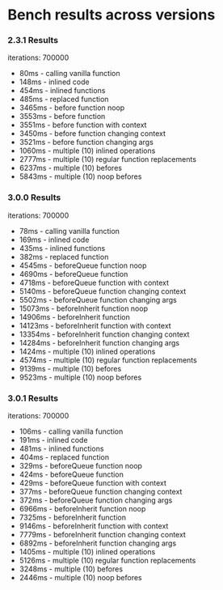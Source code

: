 # Bench results across versions

### 2.3.1 Results ###

iterations:  700000

* 80ms - calling vanilla function
* 148ms - inlined code
* 454ms - inlined functions
* 485ms - replaced function
* 3465ms - before function noop
* 3553ms - before function
* 3551ms - before function with context
* 3450ms - before function changing context
* 3521ms - before function changing args
* 1060ms - multiple (10) inlined operations
* 2777ms - multiple (10) regular function replacements
* 6237ms - multiple (10) befores
* 5843ms - multiple (10) noop befores

### 3.0.0 Results ###

iterations:  700000

* 78ms - calling vanilla function
* 169ms - inlined code
* 435ms - inlined functions
* 382ms - replaced function
* 4545ms - beforeQueue function noop
* 4690ms - beforeQueue function
* 4718ms - beforeQueue function with context
* 5140ms - beforeQueue function changing context
* 5502ms - beforeQueue function changing args
* 15073ms - beforeInherit function noop
* 14906ms - beforeInherit function
* 14123ms - beforeInherit function with context
* 13354ms - beforeInherit function changing context
* 14284ms - beforeInherit function changing args
* 1424ms - multiple (10) inlined operations
* 4574ms - multiple (10) regular function replacements
* 9139ms - multiple (10) befores
* 9523ms - multiple (10) noop befores

### 3.0.1 Results ###

iterations:  700000

* 106ms - calling vanilla function
* 191ms - inlined code
* 481ms - inlined functions
* 404ms - replaced function
* 329ms - beforeQueue function noop
* 424ms - beforeQueue function
* 429ms - beforeQueue function with context
* 377ms - beforeQueue function changing context
* 372ms - beforeQueue function changing args
* 6966ms - beforeInherit function noop
* 7325ms - beforeInherit function
* 9146ms - beforeInherit function with context
* 7779ms - beforeInherit function changing context
* 6892ms - beforeInherit function changing args
* 1405ms - multiple (10) inlined operations
* 5126ms - multiple (10) regular function replacements
* 3248ms - multiple (10) befores
* 2446ms - multiple (10) noop befores
